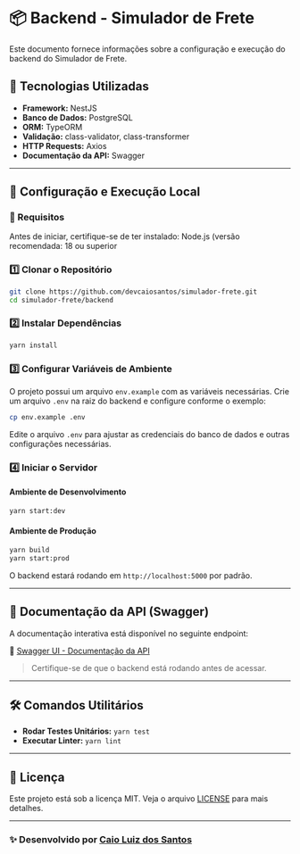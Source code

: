 # 📦 Backend - Simulador de Frete

Este documento fornece informações sobre a configuração e execução do backend do Simulador de Frete.

## 🚀 Tecnologias Utilizadas

- **Framework:** NestJS
- **Banco de Dados:** PostgreSQL
- **ORM:** TypeORM
- **Validação:** class-validator, class-transformer
- **HTTP Requests:** Axios
- **Documentação da API:** Swagger

---

## 📜 Configuração e Execução Local

### 📌 Requisitos
Antes de iniciar, certifique-se de ter instalado:
Node.js (versão recomendada: 18 ou superior

### 1️⃣ Clonar o Repositório

```sh
git clone https://github.com/devcaiosantos/simulador-frete.git
cd simulador-frete/backend
```

### 2️⃣ Instalar Dependências

```sh
yarn install
```

### 3️⃣ Configurar Variáveis de Ambiente

O projeto possui um arquivo `env.example` com as variáveis necessárias. Crie um arquivo `.env` na raiz do backend e configure conforme o exemplo:

```sh
cp env.example .env
```

Edite o arquivo `.env` para ajustar as credenciais do banco de dados e outras configurações necessárias.

### 4️⃣ Iniciar o Servidor

#### Ambiente de Desenvolvimento
```sh
yarn start:dev
```

#### Ambiente de Produção
```sh
yarn build
yarn start:prod
```

O backend estará rodando em `http://localhost:5000` por padrão.

---

## 📄 Documentação da API (Swagger)

A documentação interativa está disponível no seguinte endpoint:

🔗 [Swagger UI - Documentação da API](http://localhost:5000/docs)

> Certifique-se de que o backend está rodando antes de acessar.

---

## 🛠 Comandos Utilitários

- **Rodar Testes Unitários:** `yarn test`
- **Executar Linter:** `yarn lint`

---

## 📜 Licença
Este projeto está sob a licença MIT. Veja o arquivo [LICENSE](../LICENSE) para mais detalhes.

---

### ✨ Desenvolvido por [Caio Luiz dos Santos](https://github.com/devcaiosantos)

